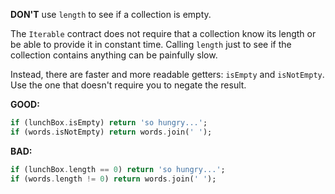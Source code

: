 **DON'T** use `length` to see if a collection is empty.

The `Iterable` contract does not require that a collection know its length or be
able to provide it in constant time.  Calling `length` just to see if the
collection contains anything can be painfully slow.

Instead, there are faster and more readable getters: `isEmpty` and
`isNotEmpty`.  Use the one that doesn't require you to negate the result.

**GOOD:**
```dart
if (lunchBox.isEmpty) return 'so hungry...';
if (words.isNotEmpty) return words.join(' ');
```

**BAD:**
```dart
if (lunchBox.length == 0) return 'so hungry...';
if (words.length != 0) return words.join(' ');
```

